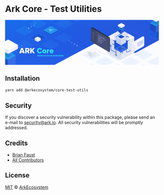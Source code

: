 # Ark Core - Test Utilities

<p align="center">
    <img src="./banner.png" />
</p>

## Installation

```bash
yarn add @arkecosystem/core-test-utils
```

## Security

If you discover a security vulnerability within this package, please send an e-mail to security@ark.io. All security vulnerabilities will be promptly addressed.

## Credits

- [Brian Faust](https://github.com/faustbrian)
- [All Contributors](../../../../contributors)

## License

[MIT](LICENSE) © [ArkEcosystem](https://ark.io)
